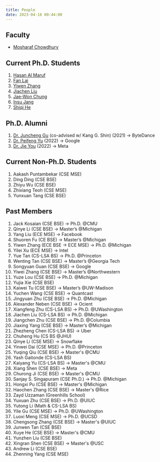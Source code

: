 ```yaml
---
title: People
date: 2023-04-16 00:44:00
---
```


## Faculty

* [Mosharaf Chowdhury](https://www.mosharaf.com/)

## Current Ph.D. Students

1. [Hasan Al Maruf](https://web.eecs.umich.edu/~hasanal/)
1. [Fan Lai](https://web.eecs.umich.edu/~fanlai/)
1. [Yiwen Zhang](https://web.eecs.umich.edu/~yiwenzhg/)
1. [Jiachen Liu](http://www-personal.umich.edu/~amberljc/)
1. [Jae-Won Chung](https://jaewonchung.me/about)
1. [Insu Jang](https://insujang.github.io/)
1. [Shiqi He](https://tctower.github.io/)

## Ph.D. Alumni
1. [Dr. Juncheng Gu](https://www.linkedin.com/in/juncheng-gu-93960859/) (co-advised w/ Kang G. Shin) (2021) → ByteDance
1. [Dr. Peifeng Yu](https://www.linkedin.com/in/peifengyu/) (2022) → Google
1. [Dr. Jie You](https://www.linkedin.com/in/jimmyyou/) (2022) → Meta

## Current Non-Ph.D. Students
1. Aakash Puntambekar (CSE MSE)
1. Ding Ding (CSE BSE)
1. Zhiyu Wu (CSE BSE)
1. Zhixiang Teoh (CSE MSE)
1. Yunxuan Tang (CSE BSE)

## Past Members
1. Jack Kosaian (CSE BSE) → Ph.D. @CMU
1. Qinye Li (CSE BSE) → Master’s @Michigan
1. Yang Liu (ECE MSE) → Facebook
1. Shuoren Fu (CE BSE) → Master’s @Michigan
1. Yiwen Zhang (ECE BSE → ECE MSE) → Ph.D. @Michigan
1. Yilei Xu (ECE MSE) → Intel
1. Yue Tan (CS-LSA BS) → Ph.D. @Princeton
1. Wenting Tan (CSE BSE) → Master’s @Georgia Tech
1. Songyuan Guan (CSE BSE) → Google
1. Yiwei Zhang (CSE BSE) → Master’s @Northwestern
1. Yuze Lou (CSE BSE) → Ph.D. @Michigan
1. Yujia Xie (CSE BSE)
1. Kaiwei Tu (CSE BSE) → Master’s @UW-Madison
1. Yuchen Wang (CSE BSE) → Quantcast
1. Jingyuan Zhu (CSE BSE) → Ph.D. @Michigan
1. Alexander Neben (CSE BSE) → Ocient
1. Xiangfeng Zhu (CS-LSA BS) → Ph.D. @UWashington
1. Jiachen Liu (CS-LSA BS) → Ph.D. @Michigan
1. Jiangchen Zhu (CSE BSE) → Ph.D. @Columbia
1. Jiaxing Yang (CSE BSE) → Master’s @Michigan
1. Zhezheng Chen (CS-LSA BS) → Uber
1. Chuheng Hu (CS BS @JHU)
1. Qinye Li (CSE MSE) → Snowflake
1. Yinwei Dai (CSE MSE) → Ph.D. @Princeton
1. Yuqing Qiu (CSE BSE) → Master's @CMU
1. Yash Gaitonde (CS-LSA BS)
1. Kaiyang Yu (CS-LSA BS) → Master's @CMU
1. Xiang Shen (CSE BSE) → Meta
1. Churong Ji (CSE BSE) → Master's @CMU
1. Sanjay S. Singapuram (CSE Ph.D.) → Ph.D. @Michigan
1. Hongxi Pu (CSE BSE) → Master's @Michigan
1. Haochen Zhang (CSE BSE) → Master's @Rice
1. Zayd Uzzaman (Greenhills School)
1. Yuxuan Zhu (CSE BSE) → Ph.D. @UIUC
1. Yutong Li (Math & CS-LSA BS)
1. Yile Gu (CSE MSE) → Ph.D. @UWashington
1. Luoxi Meng (CSE MSE) → Ph.D. @UCSD
1. Chengsong Zhang (CSE BSE) → Master's @UIUC
1. Junwen Tan (CSE BSE)
1. Xuye He (CSE BSE) → Master's @CMU
1. Yunzhen Liu (CSE BSE)
1. Xingran Shen (CSE BSE) → Master's @USC
1. Andrew Li (CSE BSE)
1. Zhenning Yang (CSE MSE)

